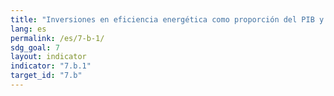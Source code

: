 ```yaml
---
title: "Inversiones en eficiencia energética como proporción del PIB y del monto de la inversión extranjera directa en transferencias financieras destinadas a infraestructuras y tecnología con el fin de prestar servicios para el desarrollo sostenible"
lang: es
permalink: /es/7-b-1/
sdg_goal: 7
layout: indicator
indicator: "7.b.1"
target_id: "7.b"
---
```


